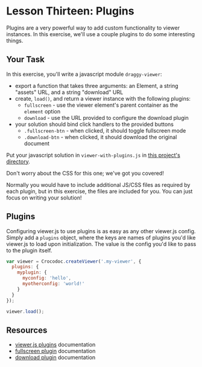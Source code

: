 # Lesson Thirteen: Plugins

Plugins are a very powerful way to add custom functionality to viewer instances. In this exercise, we'll use a couple plugins to do some interesting things.

## Your Task

In this exercise, you'll write a javascript module `draggy-viewer`:
- export a function that takes three arguments: an Element, a string "assets" URL, and a string "download" URL
- create, `load()`,  and return a viewer instance with the following plugins:
  + `fullscreen` - use the viewer element's parent container as the `element` option
  + `download` - use the URL provided to configure the download plugin
- your solution should bind click handlers to the provided buttons
  + `.fullscreen-btn` - when clicked, it should toggle fullscreen mode
  + `.download-btn` - when clicked, it should download the original document

Put your javascript solution in `viewer-with-plugins.js` in [this project's directory](/open/13-plugins).

Don't worry about the CSS for this one; we've got you covered!

Normally you would have to include additional JS/CSS files as required by each plugin, but in this exercise, the files are included for you. You can just focus on writing your solution!

## Plugins

Configuring viewer.js to use plugins is as easy as any other viewer.js config. Simply add a `plugins` object, where the keys are names of plugins you'd like viewer.js to load upon initialization. The value is the config you'd like to pass to the plugin itself.
```js
var viewer = Crocodoc.createViewer('.my-viewer', {
  plugins: {
    myplugin: {
      myconfig: 'hello',
      myotherconfig: 'world!'
    }
  }
});

viewer.load();
```


## Resources

* [viewer.js plugins](https://github.com/box/viewer.js#plugins) documentation
* [fullscreen plugin](https://github.com/box/viewer.js/blob/master/plugins/fullscreen/README.md) documentation
* [download plugin](https://github.com/box/viewer.js/blob/master/plugins/download/README.md) documentation
